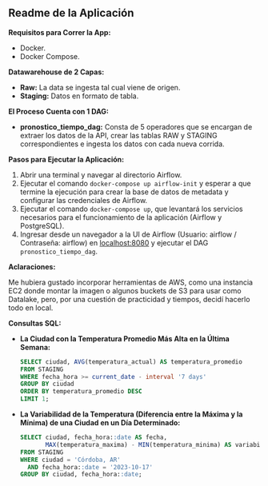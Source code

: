 ## Readme de la Aplicación

**Requisitos para Correr la App:**

- Docker.
- Docker Compose.

**Datawarehouse de 2 Capas:**
- **Raw:** La data se ingesta tal cual viene de origen.
- **Staging:** Datos en formato de tabla.

**El Proceso Cuenta con 1 DAG:**
- **pronostico_tiempo_dag:** Consta de 5 operadores que se encargan de extraer los datos de la API, crear las tablas RAW y STAGING correspondientes e ingesta los datos con cada nueva corrida.

**Pasos para Ejecutar la Aplicación:**

1. Abrir una terminal y navegar al directorio Airflow.
2. Ejecutar el comando `docker-compose up airflow-init` y esperar a que termine la ejecución para crear la base de datos de metadata y configurar las credenciales de Airflow.
3. Ejecutar el comando `docker-compose up`, que levantará los servicios necesarios para el funcionamiento de la aplicación (Airflow y PostgreSQL).
4. Ingresar desde un navegador a la UI de Airflow (Usuario: airflow / Contraseña: airflow) en [localhost:8080](http://localhost:8080) y ejecutar el DAG `pronostico_tiempo_dag`.

**Aclaraciones:**

Me hubiera gustado incorporar herramientas de AWS, como una instancia EC2 donde montar la imagen o algunos buckets de S3 para usar como Datalake, pero, por una cuestión de practicidad y tiempos, decidí hacerlo todo en local.

**Consultas SQL:**

- **La Ciudad con la Temperatura Promedio Más Alta en la Última Semana:**
    ```sql
    SELECT ciudad, AVG(temperatura_actual) AS temperatura_promedio
    FROM STAGING
    WHERE fecha_hora >= current_date - interval '7 days'
    GROUP BY ciudad
    ORDER BY temperatura_promedio DESC
    LIMIT 1;
    ```

- **La Variabilidad de la Temperatura (Diferencia entre la Máxima y la Mínima) de una Ciudad en un Día Determinado:**
    ```sql
    SELECT ciudad, fecha_hora::date AS fecha, 
           MAX(temperatura_maxima) - MIN(temperatura_minima) AS variabilidad_temperatura
    FROM STAGING
    WHERE ciudad = 'Córdoba, AR' 
      AND fecha_hora::date = '2023-10-17' 
    GROUP BY ciudad, fecha_hora::date;
    ```
